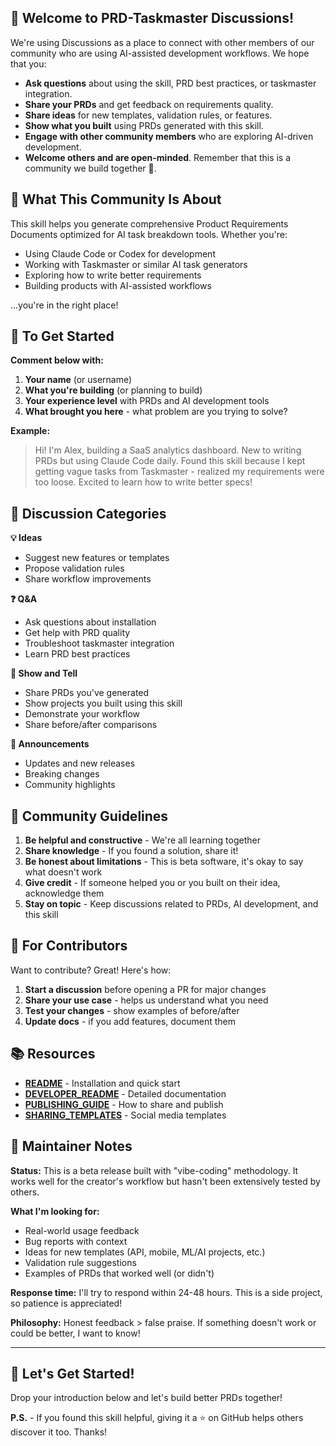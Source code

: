 ## 👋 Welcome to PRD-Taskmaster Discussions!

We're using Discussions as a place to connect with other members of our community who are using AI-assisted development workflows. We hope that you:

* **Ask questions** about using the skill, PRD best practices, or taskmaster integration.
* **Share your PRDs** and get feedback on requirements quality.
* **Share ideas** for new templates, validation rules, or features.
* **Show what you built** using PRDs generated with this skill.
* **Engage with other community members** who are exploring AI-driven development.
* **Welcome others and are open-minded**. Remember that this is a community we build together 💪.

## 🎯 What This Community Is About

This skill helps you generate comprehensive Product Requirements Documents optimized for AI task breakdown tools. Whether you're:
- Using Claude Code or Codex for development
- Working with Taskmaster or similar AI task generators
- Exploring how to write better requirements
- Building products with AI-assisted workflows

...you're in the right place!

## 🚀 To Get Started

**Comment below with:**
1. **Your name** (or username)
2. **What you're building** (or planning to build)
3. **Your experience level** with PRDs and AI development tools
4. **What brought you here** - what problem are you trying to solve?

**Example:**
> Hi! I'm Alex, building a SaaS analytics dashboard. New to writing PRDs but using Claude Code daily. Found this skill because I kept getting vague tasks from Taskmaster - realized my requirements were too loose. Excited to learn how to write better specs!

## 💬 Discussion Categories

**💡 Ideas**
- Suggest new features or templates
- Propose validation rules
- Share workflow improvements

**❓ Q&A**
- Ask questions about installation
- Get help with PRD quality
- Troubleshoot taskmaster integration
- Learn PRD best practices

**🎉 Show and Tell**
- Share PRDs you've generated
- Show projects you built using this skill
- Demonstrate your workflow
- Share before/after comparisons

**📣 Announcements**
- Updates and new releases
- Breaking changes
- Community highlights

## 🤝 Community Guidelines

1. **Be helpful and constructive** - We're all learning together
2. **Share knowledge** - If you found a solution, share it!
3. **Be honest about limitations** - This is beta software, it's okay to say what doesn't work
4. **Give credit** - If someone helped you or you built on their idea, acknowledge them
5. **Stay on topic** - Keep discussions related to PRDs, AI development, and this skill

## 🔧 For Contributors

Want to contribute? Great! Here's how:

1. **Start a discussion** before opening a PR for major changes
2. **Share your use case** - helps us understand what you need
3. **Test your changes** - show examples of before/after
4. **Update docs** - if you add features, document them

## 📚 Resources

- **[README](../README.md)** - Installation and quick start
- **[DEVELOPER_README](../DEVELOPER_README.md)** - Detailed documentation
- **[PUBLISHING_GUIDE](../PUBLISHING_GUIDE.md)** - How to share and publish
- **[SHARING_TEMPLATES](../SHARING_TEMPLATES.md)** - Social media templates

## 🙋 Maintainer Notes

**Status:** This is a beta release built with "vibe-coding" methodology. It works well for the creator's workflow but hasn't been extensively tested by others.

**What I'm looking for:**
- Real-world usage feedback
- Bug reports with context
- Ideas for new templates (API, mobile, ML/AI projects, etc.)
- Validation rule suggestions
- Examples of PRDs that worked well (or didn't)

**Response time:** I'll try to respond within 24-48 hours. This is a side project, so patience is appreciated!

**Philosophy:** Honest feedback > false praise. If something doesn't work or could be better, I want to know!

---

## 🎊 Let's Get Started!

Drop your introduction below and let's build better PRDs together!

**P.S.** - If you found this skill helpful, giving it a ⭐ on GitHub helps others discover it too. Thanks!
